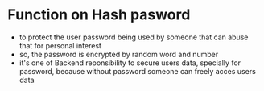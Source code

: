 # Function on Hash pasword
- to protect the user password being used by someone that can abuse that for personal interest 
- so, the password is encrypted by random word and number
- it's one of Backend reponsibility to secure users data, specially for password, because without password someone can freely acces users data